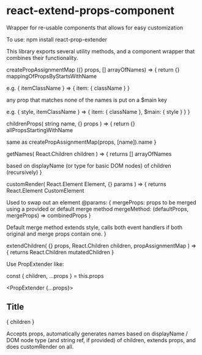 # react-extend-props-component
Wrapper for re-usable components that allows for easy customization

To use: npm install react-prop-extender

This library exports several utility methods, and a component wrapper that combines their functionality.


createPropAssignmentMap ({} props, [] arrayOfNames) => {
  return {} mappingOfPropsByStartsWithName
  
  e.g. { itemClassName } => { item: { className } }

  any prop that matches none of the names is put on a $main key

  e.g. { style, itemClassName } => { item: { className }, $main: { style } }
}


childrenProps( string name, {} props ) => {
  return {} allPropsStartingWithName

  same as createPropAssignmentMap(props, [name]).name
}


getNames( React.Children children ) => {
  returns [] arrayOfNames

  based on displayName (or type for basic DOM nodes) of children (recursively)
}


customRender( React.Element Element, {} params ) => {
  returns React.Element CustomElement

  Used to swap out an element
  @params: {
    mergeProps: props to be merged using a provided or default merge method
    mergeMethod: (defaultProps, mergeProps) => combinedProps
  }

  Default merge method extends style, calls both event handlers if both original and merge props contain one.
}


extendChildren( {} props, React.Children children, propAssignmentMap ) => {
  returns React.Children mutatedChildren
}


Use PropExtender like:

const { children, ...props } = this.props

<PropExtender {...props}>
  <h2>Title</h2>
  <FooComponent />
  <BarComponent />
  { children }
</PropExtender>

Accepts props, automatically generates names based on displayName / DOM node type (and string ref, if provided) of children, extends props, and does customRender on all.




